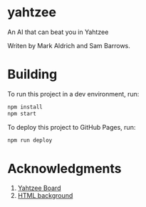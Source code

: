 # yahtzee

An AI that can beat you in Yahtzee

Writen by Mark Aldrich and Sam Barrows.

# Building

To run this project in a dev environment, run:
```sh
npm install
npm start
```

To deploy this project to GitHub Pages, run:
```sh
npm run deploy
```

# Acknowledgments
1. [Yahtzee Board](https://codepen.io/32bitkid/pen/eJLoLZ)
2. [HTML background](https://codepen.io/osorina/pen/PQdMOO)
